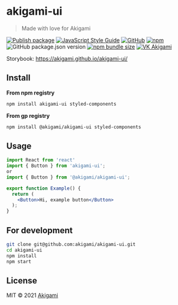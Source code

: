 # akigami-ui

> Made with love for Akigami

[![Publish package](https://github.com/akigami/akigami-ui/actions/workflows/package-publish.yml/badge.svg?branch=main)](https://github.com/akigami/akigami-ui/actions/workflows/package-publish.yml)
[![JavaScript Style Guide](https://img.shields.io/badge/code_style-standard-brightgreen.svg)](https://standardjs.com)
[![GitHub](https://img.shields.io/github/license/akigami/akigami-ui)](https://github.com/akigami/akigami-ui/blob/main/LICENSE)
[![npm](https://img.shields.io/npm/v/akigami-ui)](https://www.npmjs.com/package/akigami-ui)
![GitHub package.json version](https://img.shields.io/github/package-json/v/akigami/akigami-ui)
[![npm bundle size](https://img.shields.io/bundlephobia/min/akigami-ui)](https://bundlephobia.com/result?p=akigami-ui)
[![VK Akigami](https://img.shields.io/badge/Follow-3.9k-%234680C2?style=social&logo=vk)](https://vk.com/akigru)

Storybook: https://akigami.github.io/akigami-ui/

## Install

**From npm registry**
```bash
npm install akigami-ui styled-components
```
**From gp registry**
```bash
npm install @akigami/akigami-ui styled-components
```

## Usage

```jsx
import React from 'react'
import { Button } from 'akigami-ui';
or 
import { Button } from '@akigami/akigami-ui';

export function Example() {
  return (
    <Button>Hi, example button</Button>
  );
}
```

## For development

```bash
git clone git@github.com:akigami/akigami-ui.git
cd akigami-ui
npm install
npm start
```

## License

MIT © 2021 [Akigami](https://github.com/akigami)
